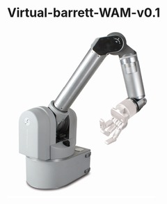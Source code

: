 # Virtual-barrett-WAM-v0.1
![](https://github.com/Lohnwave/Virtual-barrett-WAM-v0.1/raw/master/fig0.png)
